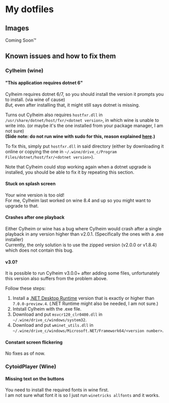 # My dotfiles

## Images
Coming Soon™

## Known issues and how to fix them

### Cylheim (wine)

#### "This application requires dotnet 6"
Cylheim requires dotnet 6/7, so you should install the version it prompts you to install. (via wine of cause)\
*But,* even after installing that, it might still says dotnet is missing.

Turns out Cylheim also requires `hostfxr.dll` in `/usr/share/dotnet/host/fxr/<dotnet version>`, in which wine is unable to write into. (or maybe it's the one installed from your package manager, I am not sure)\
**(Side note: do not run wine with sudo for this, reason explained [here](https://wiki.winehq.org/FAQ#Should_I_run_Wine_as_root.3F).)** 

To fix this, simply put `hostfxr.dll` in said directory (either by downloading it online or copying the one in `~/.wine/drive_c/Program Files/dotnet/host/fxr/<dotnet version>`).

Note that Cylheim could stop working again when a dotnet upgrade is installed, you should be able to fix it by repeating this section.

#### Stuck on splash screen
Your wine version is too old!\
For me, Cylheim last worked on wine 8.4 and up so you might want to upgrade to that.

#### Crashes after one playback
Either Cylheim or wine has a bug where Cylheim would crash after a single playback in any version higher than v2.0.1. (Specifically the ones with a .exe installer)\
Currently, the only solution is to use the zipped version (v2.0.0 or v1.8.4) which does not contain this bug.

#### v3.0?
It is possible to run Cylheim v3.0.0+ after adding some files, unfortunately this version also suffers from the problem above.

Follow these steps:
1. Install a [.NET Desktop Runtime](https://dotnet.microsoft.com/en-us/download/dotnet/7.0) version that is exactly or higher than `7.0.0-preview.4`. (.NET Runtime might also be needed, I am not sure.)
2. Intstall Cylheim with the .exe file.
3. Download and put `msvcr120_clr0400.dll` in `~/.wine/drive_c/windows/system32`.
4. Download and put `wminet_utils.dll` in `~/.wine/drive_c/windows/Microsoft.NET/Framework64/<version number>`.

#### Constant screen flickering
No fixes as of now.

### CytoidPlayer (Wine)

#### Missing text on the buttons
You need to install the required fonts in wine first.\
I am not sure what font it is so I just run `winetricks allfonts` and it works.
